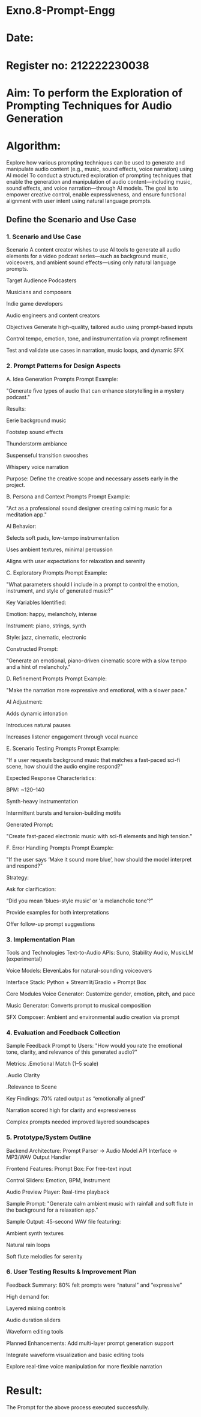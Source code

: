 # Exno.8-Prompt-Engg
# Date:
# Register no: 212222230038
# Aim: To perform the Exploration of Prompting Techniques for Audio Generation
# Algorithm:
Explore how various prompting techniques can be used to generate and manipulate audio content (e.g., music, sound effects, voice narration) using AI model
To conduct a structured exploration of prompting techniques that enable the generation and manipulation of audio content—including music, sound effects, and voice narration—through AI models. The goal is to empower creative control, enable expressiveness, and ensure functional alignment with user intent using natural language prompts.

## Define the Scenario and Use Case

### 1. Scenario and Use Case
Scenario
A content creator wishes to use AI tools to generate all audio elements for a video podcast series—such as background music, voiceovers, and ambient sound effects—using only natural language prompts.

Target Audience
Podcasters

Musicians and composers

Indie game developers

Audio engineers and content creators

Objectives
Generate high-quality, tailored audio using prompt-based inputs

Control tempo, emotion, tone, and instrumentation via prompt refinement

Test and validate use cases in narration, music loops, and dynamic SFX

### 2. Prompt Patterns for Design Aspects
A. Idea Generation Prompts
Prompt Example:

"Generate five types of audio that can enhance storytelling in a mystery podcast."

Results:

Eerie background music

Footstep sound effects

Thunderstorm ambiance

Suspenseful transition swooshes

Whispery voice narration

Purpose: Define the creative scope and necessary assets early in the project.

B. Persona and Context Prompts
Prompt Example:

"Act as a professional sound designer creating calming music for a meditation app."

AI Behavior:

Selects soft pads, low-tempo instrumentation

Uses ambient textures, minimal percussion

Aligns with user expectations for relaxation and serenity

C. Exploratory Prompts
Prompt Example:

"What parameters should I include in a prompt to control the emotion, instrument, and style of generated music?"

Key Variables Identified:

Emotion: happy, melancholy, intense

Instrument: piano, strings, synth

Style: jazz, cinematic, electronic

Constructed Prompt:

"Generate an emotional, piano-driven cinematic score with a slow tempo and a hint of melancholy."

D. Refinement Prompts
Prompt Example:

"Make the narration more expressive and emotional, with a slower pace."

AI Adjustment:

Adds dynamic intonation

Introduces natural pauses

Increases listener engagement through vocal nuance

E. Scenario Testing Prompts
Prompt Example:

"If a user requests background music that matches a fast-paced sci-fi scene, how should the audio engine respond?"

Expected Response Characteristics:

BPM: ~120–140

Synth-heavy instrumentation

Intermittent bursts and tension-building motifs

Generated Prompt:

"Create fast-paced electronic music with sci-fi elements and high tension."

F. Error Handling Prompts
Prompt Example:

"If the user says ‘Make it sound more blue’, how should the model interpret and respond?"

Strategy:

Ask for clarification:

“Did you mean ‘blues-style music’ or ‘a melancholic tone’?”

Provide examples for both interpretations

Offer follow-up prompt suggestions

### 3. Implementation Plan
Tools and Technologies
Text-to-Audio APIs: Suno, Stability Audio, MusicLM (experimental)

Voice Models: ElevenLabs for natural-sounding voiceovers

Interface Stack: Python + Streamlit/Gradio + Prompt Box

Core Modules
Voice Generator: Customize gender, emotion, pitch, and pace

Music Generator: Converts prompt to musical composition

SFX Composer: Ambient and environmental audio creation via prompt

### 4. Evaluation and Feedback Collection
Sample Feedback Prompt to Users:
"How would you rate the emotional tone, clarity, and relevance of this generated audio?"

Metrics:
 .Emotional Match (1–5 scale)

 .Audio Clarity

 .Relevance to Scene

Key Findings:
70% rated output as “emotionally aligned”

Narration scored high for clarity and expressiveness

Complex prompts needed improved layered soundscapes

### 5. Prototype/System Outline
Backend Architecture:
Prompt Parser → Audio Model API Interface → MP3/WAV Output Handler

Frontend Features:
Prompt Box: For free-text input

Control Sliders: Emotion, BPM, Instrument

Audio Preview Player: Real-time playback

Sample Prompt:
"Generate calm ambient music with rainfall and soft flute in the background for a relaxation app."

Sample Output:
45-second WAV file featuring:

Ambient synth textures

Natural rain loops

Soft flute melodies for serenity

### 6. User Testing Results & Improvement Plan
Feedback Summary:
80% felt prompts were “natural” and “expressive”

High demand for:

Layered mixing controls

Audio duration sliders

Waveform editing tools

Planned Enhancements:
Add multi-layer prompt generation support

Integrate waveform visualization and basic editing tools

Explore real-time voice manipulation for more flexible narration


# Result: 
The Prompt for the above process executed successfully.
